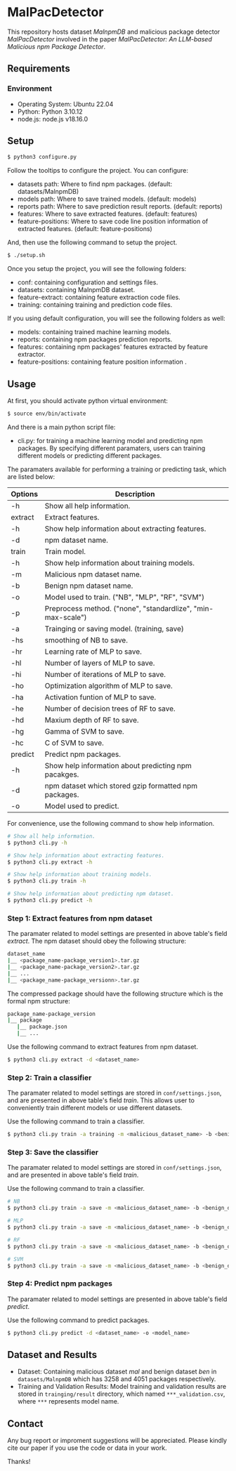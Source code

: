 # MalPacDetector

This repository hosts dataset *MalnpmDB* and malicious package detector *MalPacDetector* involved in the paper *MalPacDetector: An LLM-based Malicious npm Package Detector*.

## Requirements
### Environment
- Operating System: Ubuntu 22.04
- Python: Python 3.10.12 
- node.js: node.js v18.16.0

## Setup
```sh
$ python3 configure.py
```
Follow the tooltips to configure the project. You can configure:
- datasets path: Where to find npm packages. (default: datasets/MalnpmDB)
- models path: Where to save trained models. (default: models)
- reports path: Where to save prediction result reports. (default: reports)
- features: Where to save extracted features. (default: features)
- feature-positions: Where to save code line position information of extracted features. (default: feature-positions)

And, then use the following command to setup the project.
```sh
$ ./setup.sh
```

Once you setup the project, you will see the following folders:
- conf: containing configuration and settings files.
- datasets: containing MalnpmDB dataset.
- feature-extract: containing feature extraction code files.
- training: containing training and prediction code files.

If you using default configuration, you will see the following folders as well:
- models: containing trained machine learning models.
- reports: containing npm packages prediction reports.
- features: containing npm packages' features extracted by feature extractor.
- feature-positions: containing feature position information .

## Usage

At first, you should activate python virtual environment:
```sh
$ source env/bin/activate
```

And there is a main python script file:
- cli.py: for training a machine learning model and predicting npm packages. By specifying different paramaters, users can training different models or predicting different packages.

The paramaters available for performing a training or predicting task, which are listed below:

|Options|Description|
|---|---|
| -h | Show all help information. |
| extract | Extract features. |
| -h | Show help information about extracting features. |
| -d | npm dataset name. |
| train | Train model. |
| -h | Show help information about training models. |
| -m | Malicious npm dataset name. |
| -b | Benign npm dataset name. |
| -o | Model used to train. ("NB", "MLP", "RF", "SVM")|
| -p | Preprocess method. ("none", "standardlize", "min-max-scale")|
| -a | Trainging or saving model. (training, save) |
| -hs | smoothing of NB to save. |
| -hr | Learning rate of MLP to save. |
| -hl | Number of layers of MLP to save. |
| -hi | Number of iterations of MLP to save. |
| -ho | Optimization algorithm of MLP to save. |
| -ha | Activation funtion of MLP to save. |
| -he | Number of decision trees of RF to save. |
| -hd | Maxium depth of RF to save. |
| -hg | Gamma of SVM to save. |
| -hc | C of SVM to save. |
| predict | Predict npm packages. |
| -h | Show help information about predicting npm pacakges. |
| -d | npm dataset which stored gzip formatted npm packages. |
| -o | Model used to predict. |

For convenience, use the following command to show help information.
```sh
# Show all help information.
$ python3 cli.py -h

# Show help information about extracting features.
$ python3 cli.py extract -h

# Show help information about training models.
$ python3 cli.py train -h

# Show help information about predicting npm dataset.
$ python3 cli.py predict -h
```

### Step 1: Extract features from npm dataset
The paramater related to model settings are presented in above table's field *extract*. The npm dataset should obey the following structure:

```sh
dataset_name
|__ <package_name-package_version1>.tar.gz
|__ <package_name-package_version2>.tar.gz
|__ ...
|__ <package_name-package_versionn>.tar.gz
```

The compressed package should have the following structure which is the formal npm structure:
```sh
package_name-package_version
|__ package
   |__ package.json
   |__ ...
```

Use the following command to extract features from npm dataset.
```sh
$ python3 cli.py extract -d <dataset_name>
```

### Step 2: Train a classifier
The paramater related to model settings are stored in `conf/settings.json`, and are presented in above table's field *train*. This allows user to conveniently train different models or use different datasets.

Use the following command to train a classifier. 
```sh
$ python3 cli.py train -a training -m <malicious_dataset_name> -b <benign_dataset_name> -p <preprocess_method> -o <model_name>
```

### Step 3: Save the classifier
The paramater related to model settings are stored in `conf/settings.json`, and are presented in above table's field *train*.

Use the following command to train a classifier.
```sh
# NB
$ python3 cli.py train -a save -m <malicious_dataset_name> -b <benign_dataset_name> -p <preprocess_method> -o <model_name> -hs <smoothing>

# MLP
$ python3 cli.py train -a save -m <malicious_dataset_name> -b <benign_dataset_name> -p <preprocess_method> -o <model_name> -hr <learning_rate> -hl <number_of_layers> -hi <number_of_iterations> -ho <optimization_algorithm> -ha <activation_function>

# RF
$ python3 cli.py train -a save -m <malicious_dataset_name> -b <benign_dataset_name> -p <preprocess_method> -o <model_name> -he <number_of_decision_trees> -hd <maxium_depth>

# SVM
$ python3 cli.py train -a save -m <malicious_dataset_name> -b <benign_dataset_name> -p <preprocess_method> -o <model_name> -hg <Gamma> -hc <C>
```

### Step 4: Predict npm packages
The paramater related to model settings are presented in above table's field *predict*.

Use the following command to predict packages.
```sh
$ python3 cli.py predict -d <dataset_name> -o <model_name>
```

## Dataset and Results
- Dataset: Containing malicious dataset *mal* and benign dataset *ben* in `datasets/MalnpmDB` which has 3258 and 4051 packages respectively.
- Training and Validation Results: Model training and validation results are stored in `trainging/result` directory, which named `***_validation.csv`, where `***` represents model name.

## Contact
Any bug report or improment suggestions will be appreciated. Please kindly cite our paper if you use the code or data in your work.

Thanks!
